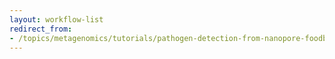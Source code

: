 ```yaml
---
layout: workflow-list
redirect_from:
- /topics/metagenomics/tutorials/pathogen-detection-from-nanopore-foodborne-data/workflows/index
---
```


